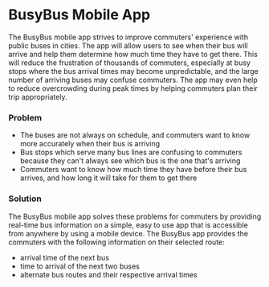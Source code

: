 # BusyBus Mobile App

The BusyBus mobile app strives to improve commuters' experience with public buses in cities. The app will allow users to see when their bus will arrive and help them determine how much time they have to get there. This will reduce the frustration of thousands of commuters, especially at busy stops where the bus arrival times may become unpredictable, and the large number of arriving buses may confuse commuters. The app may even help to reduce overcrowding during peak times by helping commuters plan their trip appropriately.

### Problem
- The buses are not always on schedule, and commuters want to know more accurately when their bus is arriving
- Bus stops which serve many bus lines are confusing to commuters because they can't always see which bus is the one that's arriving
- Commuters want to know how much time they have before their bus arrives, and how long it will take for them to get there

### Solution
The BusyBus mobile app solves these problems for commuters by providing real-time bus information on a simple, easy to use app that is accessible from anywhere by using a mobile device. The BusyBus app provides the commuters with the following information on their selected route:
- arrival time of the next bus
- time to arrival of the next two buses
- alternate bus routes and their respective arrival times

